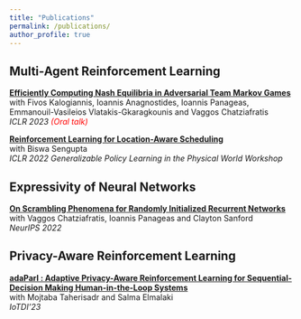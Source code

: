 ```yaml
---
title: "Publications"
permalink: /publications/
author_profile: true
---
```


## Multi-Agent Reinforcement Learning

<b>[Efficiently Computing Nash Equilibria in Adversarial Team Markov Games](https://arxiv.org/abs/2208.02204)</b> <br>
with Fivos Kalogiannis, Ioannis Anagnostides, Ioannis Panageas, Emmanouil-Vasileios Vlatakis-Gkaragkounis and Vaggos Chatziafratis<br>
<i>ICLR 2023 <span style="color: red;">(Oral talk)</span>
</i>
<br>

<b>[Reinforcement Learning for Location-Aware Scheduling](https://arxiv.org/abs/2203.03480)</b> <br>
with Biswa Sengupta<br>
<i>ICLR 2022 Generalizable Policy Learning in the Physical World Workshop </i>


## Expressivity of Neural Networks

<b>[On Scrambling Phenomena for Randomly Initialized Recurrent Networks](https://arxiv.org/abs/2210.05212)</b> <br>
with Vaggos Chatziafratis, Ioannis Panageas and Clayton Sanford<br>
<i>NeurIPS 2022</i>
<br>

## Privacy-Aware Reinforcement Learning

<b>[adaParl : Adaptive Privacy-Aware Reinforcement Learning for Sequential-Decision Making Human-in-the-Loop Systems](https://arxiv.org/abs/2303.04257)</b> <br>
with Mojtaba Taherisadr and Salma Elmalaki<br>
<i>IoTDI’23</i>
<br>
